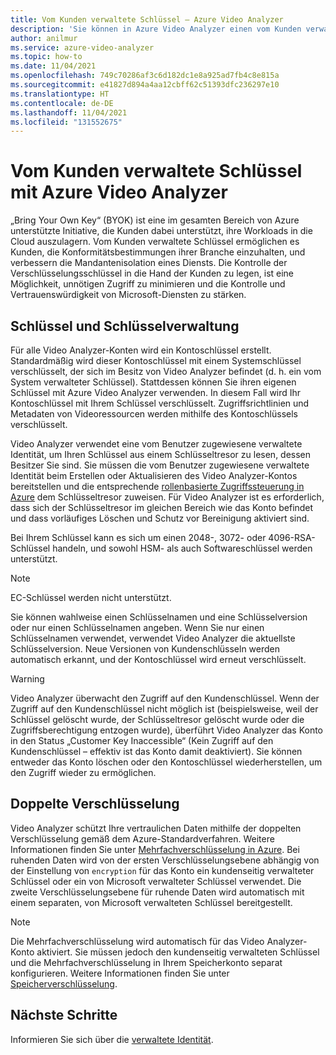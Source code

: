 ```yaml
---
title: Vom Kunden verwaltete Schlüssel – Azure Video Analyzer
description: 'Sie können in Azure Video Analyzer einen vom Kunden verwalteten Schlüssel (also: „Bring Your Own Key“) verwenden.'
author: anilmur
ms.service: azure-video-analyzer
ms.topic: how-to
ms.date: 11/04/2021
ms.openlocfilehash: 749c70286af3c6d182dc1e8a925ad7fb4c8e815a
ms.sourcegitcommit: e41827d894a4aa12cbff62c51393dfc236297e10
ms.translationtype: HT
ms.contentlocale: de-DE
ms.lasthandoff: 11/04/2021
ms.locfileid: "131552675"
---
```

# <a name="customer-managed-keys-with-azure-video-analyzer"></a>Vom Kunden verwaltete Schlüssel mit Azure Video Analyzer

„Bring Your Own Key“ (BYOK) ist eine im gesamten Bereich von Azure unterstützte Initiative, die Kunden dabei unterstützt, ihre Workloads in die Cloud auszulagern. Vom Kunden verwaltete Schlüssel ermöglichen es Kunden, die Konformitätsbestimmungen ihrer Branche einzuhalten, und verbessern die Mandantenisolation eines Diensts. Die Kontrolle der Verschlüsselungsschlüssel in die Hand der Kunden zu legen, ist eine Möglichkeit, unnötigen Zugriff zu minimieren und die Kontrolle und Vertrauenswürdigkeit von Microsoft-Diensten zu stärken.

## <a name="keys-and-key-management"></a>Schlüssel und Schlüsselverwaltung

Für alle Video Analyzer-Konten wird ein Kontoschlüssel erstellt. Standardmäßig wird dieser Kontoschlüssel mit einem Systemschlüssel verschlüsselt, der sich im Besitz von Video Analyzer befindet (d. h. ein vom System verwalteter Schlüssel). Stattdessen können Sie ihren eigenen Schlüssel mit Azure Video Analyzer verwenden. In diesem Fall wird Ihr Kontoschlüssel mit Ihrem Schlüssel verschlüsselt. Zugriffsrichtlinien und Metadaten von Videoressourcen werden mithilfe des Kontoschlüssels verschlüsselt.

Video Analyzer verwendet eine vom Benutzer zugewiesene verwaltete Identität, um Ihren Schlüssel aus einem Schlüsseltresor zu lesen, dessen Besitzer Sie sind. Sie müssen die vom Benutzer zugewiesene verwaltete Identität beim Erstellen oder Aktualisieren des Video Analyzer-Kontos bereitstellen und die entsprechende [rollenbasierte Zugriffssteuerung in Azure](../../role-based-access-control/overview.md) dem Schlüsseltresor zuweisen. Für Video Analyzer ist es erforderlich, dass sich der Schlüsseltresor im gleichen Bereich wie das Konto befindet und dass vorläufiges Löschen und Schutz vor Bereinigung aktiviert sind.

Bei Ihrem Schlüssel kann es sich um einen 2048-, 3072- oder 4096-RSA-Schlüssel handeln, und sowohl HSM- als auch Softwareschlüssel werden unterstützt.

> [!NOTE]
> EC-Schlüssel werden nicht unterstützt.

Sie können wahlweise einen Schlüsselnamen und eine Schlüsselversion oder nur einen Schlüsselnamen angeben. Wenn Sie nur einen Schlüsselnamen verwendet, verwendet Video Analyzer die aktuellste Schlüsselversion. Neue Versionen von Kundenschlüsseln werden automatisch erkannt, und der Kontoschlüssel wird erneut verschlüsselt.

> [!WARNING]
> Video Analyzer überwacht den Zugriff auf den Kundenschlüssel. Wenn der Zugriff auf den Kundenschlüssel nicht möglich ist (beispielsweise, weil der Schlüssel gelöscht wurde, der Schlüsseltresor gelöscht wurde oder die Zugriffsberechtigung entzogen wurde), überführt Video Analyzer das Konto in den Status „Customer Key Inaccessible“ (Kein Zugriff auf den Kundenschlüssel – effektiv ist das Konto damit deaktiviert). Sie können entweder das Konto löschen oder den Kontoschlüssel wiederherstellen, um den Zugriff wieder zu ermöglichen.

## <a name="double-encryption"></a>Doppelte Verschlüsselung

Video Analyzer schützt Ihre vertraulichen Daten mithilfe der doppelten Verschlüsselung gemäß dem Azure-Standardverfahren. Weitere Informationen finden Sie unter [Mehrfachverschlüsselung in Azure](../../security/fundamentals/double-encryption.md). Bei ruhenden Daten wird von der ersten Verschlüsselungsebene abhängig von der Einstellung von `encryption` für das Konto ein kundenseitig verwalteter Schlüssel oder ein von Microsoft verwalteter Schlüssel verwendet. Die zweite Verschlüsselungsebene für ruhende Daten wird automatisch mit einem separaten, von Microsoft verwalteten Schlüssel bereitgestellt.

> [!NOTE]
> Die Mehrfachverschlüsselung wird automatisch für das Video Analyzer-Konto aktiviert. Sie müssen jedoch den kundenseitig verwalteten Schlüssel und die Mehrfachverschlüsselung in Ihrem Speicherkonto separat konfigurieren. Weitere Informationen finden Sie unter [Speicherverschlüsselung](../../storage/common/storage-service-encryption.md).


## <a name="next-steps"></a>Nächste Schritte

Informieren Sie sich über die [verwaltete Identität](managed-identity.md).
